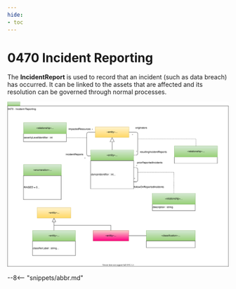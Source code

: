 ```yaml
---
hide:
- toc
---
```


<!-- SPDX-License-Identifier: CC-BY-4.0 -->
<!-- Copyright Contributors to the ODPi Egeria project. -->

# 0470 Incident Reporting

The **IncidentReport** is used to record that an incident (such as data breach)
has occurred.  It can be linked to the assets that are affected
and its resolution can be governed through normal processes.

![UML](0470-Incident-Reporting.svg)


--8<-- "snippets/abbr.md"